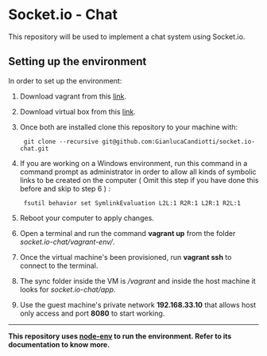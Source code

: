 # Socket.io - Chat

This repository will be used to implement a chat system using Socket.io.

## Setting up the environment

In order to set up the environment:

1. Download vagrant from this [link](http://www.vagrantup.com/downloads.html).

2. Download virtual box from this [link](https://www.virtualbox.org/wiki/Downloads).

3. Once both are installed clone this repository to your machine with:

		git clone --recursive git@github.com:GianlucaCandiotti/socket.io-chat.git

4. If you are working on a Windows environment, run this command in a command prompt as administrator in order to allow all kinds of symbolic links to be created on the computer ( Omit this step if you have done this before and skip to step 6 ) :

		fsutil behavior set SymlinkEvaluation L2L:1 R2R:1 L2R:1 R2L:1

5. Reboot your computer to apply changes.

6. Open a terminal and run the command **vagrant up** from the folder *socket.io-chat/vagrant-env/*.

7. Once the virtual machine's been provisioned, run **vagrant ssh** to connect to the terminal.

8. The sync folder inside the VM is */vagrant* and inside the host machine it looks for *socket.io-chat/app*.

9. Use the guest machine's private network **192.168.33.10** that allows host only access and port **8080** to start working.

- - -

**This repository uses [node-env](https://github.com/GianlucaCandiotti/node-env) to run the environment. Refer to its documentation to know more.**